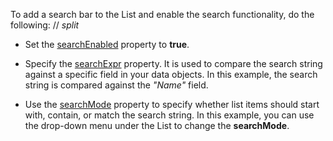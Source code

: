 To add a search bar to the List and enable the search functionality, do the following:
// _split_

- Set the [searchEnabled](/Documentation/ApiReference/UI_Components/dxList/Configuration/#searchEnabled) property to **true**.   

- Specify the [searchExpr](/Documentation/ApiReference/UI_Components/dxList/Configuration/#searchMode) property. It is used to compare the search string against a specific field in your data objects. In this example, the search string is compared against the *"Name"* field.

- Use the [searchMode](/Documentation/ApiReference/UI_Components/dxList/Configuration/#searchMode) property to specify whether list items should start with, contain, or match the search string. In this example, you can use the drop-down menu under the List to change the **searchMode**.   
